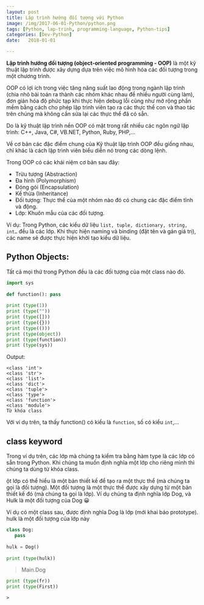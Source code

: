 ```yaml
---
layout: post
title: Lập trình hướng đối tượng với Python
image: /img/2017-06-01-Python/python.png
tags: [Python, lap-trinh, programming-language, Python-tips]
categories: [Dev-Python]
date:   2018-01-01

---
```

**Lập trình hướng đối tượng (object-oriented programming - OOP)** là một kỹ thuật lập trình được xây dựng dựa trên việc mô hình hóa các đối tượng trong một chương trình.

OOP có lợi ích trong việc tăng năng suất lao động trong ngành lập trình (chia nhỏ bài toán ra thành các nhóm khác nhau để nhiều người cùng làm), đơn giản hóa độ phức tạp khi thực hiện debug lỗi cũng như mở rộng phần mềm bằng cách cho phép lập trình viên tạo ra các thực thể con và thao tác trên chúng mà không cần sửa lại các thực thể đã có sẵn.

Do là kỹ thuật lập trình nền OOP có mặt trong rất nhiều các ngôn ngữ lập trình: C++, Java, C#, VB.NET, Python, Ruby, PHP,...

Về cơ bản các đặc điểm chung của Kỹ thuật lập trình OOP đều giống nhau, chỉ khác là cách lập trình viên biểu diễn nó trong các dòng lệnh.

Trong OOP có các khái niệm cơ bản sau đây:
- Trừu tượng (Abstraction)
- Đa hình (Polymorphism)
- Đóng gói (Encapsulation)
- Kế thừa (Inheritance)
- Đối tượng: Thực thể của một nhóm nào đó có chung các đặc điểm tĩnh và động. 
- Lớp: Khuôn mẫu của các đối tượng. 

Ví dụ: Trong Python, các kiểu dữ liệu `list, tuple, dictionary, string, int…` đều là các lớp. 
Khi thực hiện naming và binding (đặt tên và gán giá trị), các name sẽ được thực hiện khởi tạo kiểu dữ liệu.

## Python Objects:
Tất cả mọi thứ trong Python đều là các đối tượng của một class nào đó.  

```Python
import sys
 
def function(): pass
 
print (type(1))
print (type(""))
print (type([]))
print (type({}))
print (type(()))
print (type(object))
print (type(function))
print (type(sys))
```

Output:
```
<class 'int'>
<class 'str'>
<class 'list'>
<class 'dict'>
<class 'tuple'>
<class 'type'>
<class 'function'>
<class 'module'>
Từ khóa class
```

Với ví dụ trên, ta thấy function() có kiểu là `function`, số có kiểu `int`,...

## class keyword

Trong ví dụ trên, các lớp mà chúng ta kiểm tra bằng hàm type là các lớp có sẵn trong Python. Khi chúng ta muốn định nghĩa một lớp cho riêng mình thì chúng ta dùng từ khóa class. 

ột lớp có thể hiểu là một bản thiết kế để tạo ra một thực thể (mà chúng ta gọi là đối tượng). Một đối tượng là một thực thể được xây dựng từ một bản thiết kế đó (mà chúng ta gọi là lớp). Ví dụ chúng ta định nghĩa lớp Dog, và Hulk là một đối tượng của Dog 😀

Ví dụ có một class sau, được định nghĩa Dog là lớp (mới khai báo prototype). hulk là một đối tượng của lớp này

```Python
class Dog:
   pass
 
hulk = Dog()
 
print (type(hulk))

```
> Main.Dog

```Python
print (type(fr))
print (type(First))
```

```
> 
```

